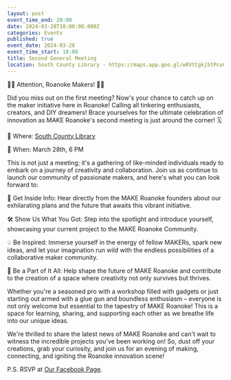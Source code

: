 ```yaml
---
layout: post
event_time_end: 20:00
date: 2024-03-28T18:00:00.000Z
categories: Events
published: true
event_date: 2024-03-28
event_time_start: 18:00
title: Second General Meeting
location: South County Library - https://maps.app.goo.gl/wRVtCgkj5tPcuC4a7
---
```


🔧✨ Attention, Roanoke Makers! 🔧✨

Did you miss out on the first meeting? Now's your chance to catch up on the maker initiative here in Roanoke!
Calling all tinkering enthusiasts, creators, and DIY dreamers! Brace yourselves for the ultimate celebration of innovation as MAKE Roanoke's second meeting is just around the corner! 🗓️

📍 Where: [South County Library](https://maps.app.goo.gl/wRVtCgkj5tPcuC4a7)

📅 When: March 28th, 6 PM

This is not just a meeting; it's a gathering of like-minded individuals ready to embark on a journey of creativity and collaboration. Join us as continue to launch our community of passionate makers, and here's what you can look forward to:

🚀 Get Inside Info: Hear directly from the MAKE Roanoke founders about our exhilarating plans and the future that awaits this vibrant initiative.

🛠️ Show Us What You Got: Step into the spotlight and introduce yourself, showcasing your current project to the MAKE Roanoke Community.

💡 Be Inspired: Immerse yourself in the energy of fellow MAKERs, spark new ideas, and let your imagination run wild with the endless possibilities of a collaborative maker community.

🌟 Be a Part of It All: Help shape the future of MAKE Roanoke and contribute to the creation of a space where creativity not only survives but thrives.

Whether you're a seasoned pro with a workshop filled with gadgets or just starting out armed with a glue gun and boundless enthusiasm – everyone is not only welcome but essential to the tapestry of MAKE Roanoke! This is a space for learning, sharing, and supporting each other as we breathe life into our unique ideas.

We're thrilled to share the latest news of MAKE Roanoke and can't wait to witness the incredible projects you've been working on! So, dust off your creations, grab your curiosity, and join us for an evening of making, connecting, and igniting the Roanoke innovation scene!

P.S. RSVP at [Our Facebook Page](https://www.facebook.com/events/3468120593478544/).

